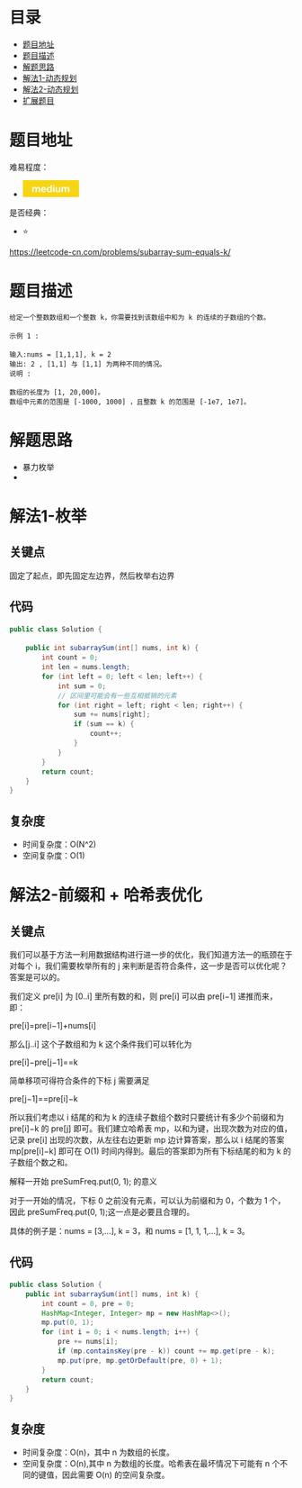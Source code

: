 # 目录
* [题目地址](#题目地址)
* [题目描述](#题目描述)
* [解题思路](#解题思路)
* [解法1-动态规划](#解法1-动态规划)
* [解法2-动态规划](#解法2-动态规划)
* [扩展题目](#扩展题目)



# 题目地址
难易程度：
- ![medium.jpg](../.images/medium.jpg)

是否经典：
- ⭐️

https://leetcode-cn.com/problems/subarray-sum-equals-k/

# 题目描述

```text
给定一个整数数组和一个整数 k，你需要找到该数组中和为 k 的连续的子数组的个数。

示例 1 :

输入:nums = [1,1,1], k = 2
输出: 2 , [1,1] 与 [1,1] 为两种不同的情况。
说明 :

数组的长度为 [1, 20,000]。
数组中元素的范围是 [-1000, 1000] ，且整数 k 的范围是 [-1e7, 1e7]。
```

# 解题思路
- 暴力枚举
- 




# 解法1-枚举
## 关键点
固定了起点，即先固定左边界，然后枚举右边界


## 代码
```java
public class Solution {

    public int subarraySum(int[] nums, int k) {
        int count = 0;
        int len = nums.length;
        for (int left = 0; left < len; left++) {
            int sum = 0;
            // 区间里可能会有一些互相抵销的元素
            for (int right = left; right < len; right++) {
                sum += nums[right];
                if (sum == k) {
                    count++;
                }
            }
        }
        return count;
    }
}
```


## 复杂度
- 时间复杂度：O(N^2)
- 空间复杂度：O(1)


# 解法2-前缀和 + 哈希表优化
## 关键点
我们可以基于方法一利用数据结构进行进一步的优化，我们知道方法一的瓶颈在于对每个 i，我们需要枚举所有的 j 来判断是否符合条件，这一步是否可以优化呢？答案是可以的。

我们定义 pre[i] 为 [0..i] 里所有数的和，则 pre[i] 可以由 pre[i−1] 递推而来，即：

pre[i]=pre[i−1]+nums[i]

那么[j..i] 这个子数组和为 k 这个条件我们可以转化为

pre[i]−pre[j−1]==k

简单移项可得符合条件的下标 j 需要满足

pre[j−1]==pre[i]−k

所以我们考虑以 i 结尾的和为 k 的连续子数组个数时只要统计有多少个前缀和为 pre[i]−k 的 pre[j] 即可。我们建立哈希表 mp，以和为键，出现次数为对应的值，记录 pre[i] 出现的次数，从左往右边更新 mp 边计算答案，那么以 i 结尾的答案mp[pre[i]−k] 即可在 O(1) 时间内得到。最后的答案即为所有下标结尾的和为 k 的子数组个数之和。


解释一开始 preSumFreq.put(0, 1); 的意义

对于一开始的情况，下标 0 之前没有元素，可以认为前缀和为 0，个数为 1 个，因此 preSumFreq.put(0, 1);这一点是必要且合理的。

具体的例子是：nums = [3,...], k = 3，和 nums = [1, 1, 1,...], k = 3。

## 代码
```java
public class Solution {
    public int subarraySum(int[] nums, int k) {
        int count = 0, pre = 0;
        HashMap<Integer, Integer> mp = new HashMap<>();
        mp.put(0, 1);
        for (int i = 0; i < nums.length; i++) {
            pre += nums[i];
            if (mp.containsKey(pre - k)) count += mp.get(pre - k);
            mp.put(pre, mp.getOrDefault(pre, 0) + 1);
        }
        return count;
    }
}
```


## 复杂度
- 时间复杂度：O(n)，其中 n 为数组的长度。
- 空间复杂度：O(n),其中 n 为数组的长度。哈希表在最坏情况下可能有 n 个不同的键值，因此需要 O(n) 的空间复杂度。
